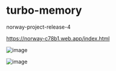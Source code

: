 # turbo-memory
norway-project-release-4

https://norway-c78b1.web.app/index.html

![image](https://user-images.githubusercontent.com/63649035/201520190-06751d55-6d0a-48d7-a347-66b57f72acef.png)









![image](https://user-images.githubusercontent.com/63649035/201520178-b66dd19c-ef6e-433c-b24b-41d4c0c1458f.png)
